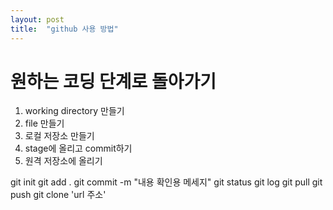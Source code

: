 ```yaml
---
layout: post
title:  "github 사용 방법"
---
```


# 원하는 코딩 단계로 돌아가기

1. working directory 만들기
2. file 만들기
3. 로컬 저장소 만들기
4. stage에 올리고 commit하기
5. 원격 저장소에 올리기 

  git init
  git add .
  git commit -m "내용 확인용 메세지"
  git status
  git log
  git pull
  git push
  git clone 'url 주소'
